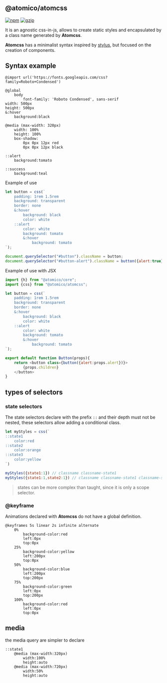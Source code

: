 ## @atomico/atomcss

[![npm](https://badgen.net/npm/v/@atomico/atomcss)](http://npmjs.com/@atomico/atomcss)
[![gzip](https://badgen.net/bundlephobia/minzip/@atomico/atomcss)](https://bundlephobia.com/result?p=@atomico/atomcss)

It is an agnostic css-in-js, allows to create static styles and encapsulated by a class name generated by **Atomcss**.

**Atomcss** has a minimalist syntax inspired by [stylus](http://stylus-lang.com/), but focused on the creation of components.

## Syntax example

```stylus
@import url('https://fonts.googleapis.com/css?family=Roboto+Condensed')
    
@global
	body
		font-family: 'Roboto Condensed', sans-serif
width: 500px
height: 500px
&:hover
    background:black

@media (max-width: 320px)
	width: 100%
	height: 100%
    box-shadow: 
		0px 0px 12px red
    	0px 0px 12px black

::alert
	background:tomato

::success	
	background:teal	
```

Example of use

```js
let button = css(`
	padding: 1rem 1.5rem
	background: transparent
	border: none
	&:hover
		background: black
		color: white
	::alert
		color: white
		background: tomato
		&:hover
			background: tomato
`);

document.querySelector("#button").className = button;
document.querySelector("#button-alert").className = button({alert:true});
```

Example of use with JSX

```js
import {h} from "@atomico/core";
import {css} from "@atomico/atomcss";

let button = css(`
	padding: 1rem 1.5rem
	background: transparent
	border: none
	&:hover
		background: black
		color: white
	::alert
		color: white
		background: tomato
		&:hover
			background: tomato
`);

export default function Button(props){
    return <button class={button({alert:props.alert})}>
        {props.children}
    </button>
}
```

## types of selectors

### state selectors

The state selectors declare with the prefix `::` and their depth must not be nested, these selectors allow adding a conditional class.

```js
let myStyles = css(`
::state1
	color:red
::state2
	color:orange
::state3
	color:yellow
`)

myStyles({state1:1}) // classname classname-state1
myStyles({state1:1,state2:1}) // classname classname-state1 classname-state2
```

>  states can be more complex than taught, since it is only a scope selector.

### @keyframe

Animations declared with **Atomcss** do not have a global definition.

```stylus
@keyframes 5s linear 2s infinite alternate
	0%
		background-color:red
		left:0px
		top:0px
  	25%
		background-color:yellow
		left:200px
		top:0px
  	50%
  		background-color:blue
  		left:200px
  		top:200px
  	75%
  		background-color:green 
		left:0px
		top:200px
  	100% 
  		background-color:red
  		left:0px
  		top:0px
```

## media

the media query are simpler to declare

```stylus
::state1
    @media (max-width:320px)
        width:100%
        height:auto
	@media (max-width:720px)
        width:50%
        height:auto     
```